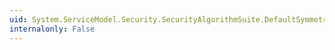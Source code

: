 ```yaml
---
uid: System.ServiceModel.Security.SecurityAlgorithmSuite.DefaultSymmetricSignatureAlgorithm
internalonly: False
---
```

